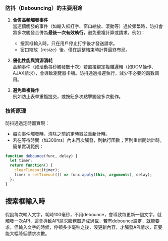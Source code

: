 
### 防抖（Debouncing）的主要用途
1. **合併高頻觸發事件**  
   當連續觸發的事件（如輸入框打字、窗口縮放、滾動等）過於頻繁時，防抖會將多次觸發合併為**最後一次有效執行**，避免重複計算或請求。例如：
   - 搜索框輸入時，只在用戶停止打字後才發送請求。
   - 窗口縮放（resize）後，僅在調整結束時計算最終布局。

2. **優化性能與資源消耗**  
   高頻事件（如滾動每秒觸發數十次）若直接綁定複雜邏輯（如DOM操作、AJAX請求），會導致瀏覽器卡頓。防抖通過推遲執行，減少不必要的函數調用。

3. **避免重複操作**  
   例如防止表單重複提交，或按鈕多次點擊觸發多次動作。

### 技術原理
防抖通過定時器實現：
- 每次事件觸發時，清除之前的定時器並重新計時。
- 若在等待時間（如300ms）內未再次觸發，則執行函數；否則重新開始計時。  
簡單實現範例：
```javascript
function debounce(func, delay) {
  let timer;
  return function() {
    clearTimeout(timer);
    timer = setTimeout(() => func.apply(this, arguments), delay);
  };
}
```

## 搜索框輸入時
假設每次輸入文字，耗時100毫秒，不用debounce，會導致每更新一個文字，就觸發一次API，這會導致API請求服務器造成過載，若有debounce設定，就能要求，但輸入文字的時候，停頓多少毫秒之後，沒更新內容，才觸發API請求，正要能大幅降低請求次數。

